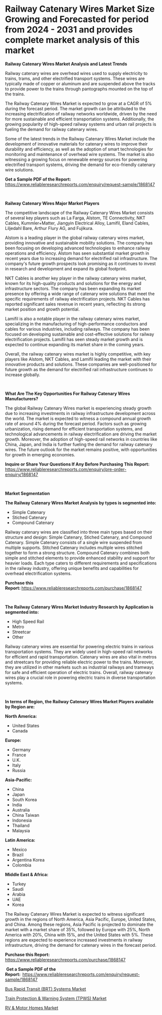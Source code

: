 <p><h1>Railway Catenary Wires Market Size Growing and Forecasted for period from 2024 - 2031 and provides complete market analysis of this market</h1></p><p><strong>Railway Catenary Wires Market Analysis and Latest Trends</strong></p>
<p><p>Railway catenary wires are overhead wires used to supply electricity to trains, trams, and other electrified transport systems. These wires are typically made of copper or aluminum and are suspended above the tracks to provide power to the trains through pantographs mounted on the top of the trains.</p><p>The Railway Catenary Wires Market is expected to grow at a CAGR of 5% during the forecast period. The market growth can be attributed to the increasing electrification of railway networks worldwide, driven by the need for more sustainable and efficient transportation systems. Additionally, the growing popularity of high-speed railway systems and urban rail projects is fueling the demand for railway catenary wires.</p><p>Some of the latest trends in the Railway Catenary Wires Market include the development of innovative materials for catenary wires to improve their durability and efficiency, as well as the adoption of smart technologies for monitoring and maintenance of overhead wire systems. The market is also witnessing a growing focus on renewable energy sources for powering electrified transport systems, driving the demand for eco-friendly catenary wire solutions.</p></p>
<p><strong>Get a Sample PDF of the Report:&nbsp;</strong> <a href="https://www.reliableresearchreports.com/enquiry/request-sample/1868147">https://www.reliableresearchreports.com/enquiry/request-sample/1868147</a></p>
<p>&nbsp;</p>
<p><strong>Railway Catenary Wires Major Market Players</strong></p>
<p><p>The competitive landscape of the Railway Catenary Wires Market consists of several key players such as La Farga, Alstom, TE Connectivity, NKT Cables, Kummler+Matter, Jiangyin Electrical Alloy, Lamifil, Eland Cables, Liljedahl Bare, Arthur Flury AG, and Fujikura.</p><p>Alstom is a leading player in the global railway catenary wires market, providing innovative and sustainable mobility solutions. The company has been focusing on developing advanced technologies to enhance railway operations and efficiency. Alstom has seen substantial market growth in recent years due to increasing demand for electrified rail infrastructure. The company's future growth prospects look promising as it continues to invest in research and development and expand its global footprint.</p><p>NKT Cables is another key player in the railway catenary wires market, known for its high-quality products and solutions for the energy and infrastructure sectors. The company has been expanding its market presence by offering a wide range of catenary wire solutions that meet the specific requirements of railway electrification projects. NKT Cables has reported significant sales revenue in recent years, reflecting its strong market position and growth potential.</p><p>Lamifil is also a notable player in the railway catenary wires market, specializing in the manufacturing of high-performance conductors and cables for various industries, including railways. The company has been focused on developing sustainable and cost-effective solutions for railway electrification projects. Lamifil has seen steady market growth and is expected to continue expanding its market share in the coming years.</p><p>Overall, the railway catenary wires market is highly competitive, with key players like Alstom, NKT Cables, and Lamifil leading the market with their innovative products and solutions. These companies are well-positioned for future growth as the demand for electrified rail infrastructure continues to increase globally.</p></p>
<p>&nbsp;</p>
<p><strong>What Are The Key Opportunities For Railway Catenary Wires Manufacturers?</strong></p>
<p><p>The global Railway Catenary Wires market is experiencing steady growth due to increasing investments in railway infrastructure development across the world. The market is expected to witness a compound annual growth rate of around 4% during the forecast period. Factors such as growing urbanization, rising demand for efficient transportation systems, and technological advancements in railway electrification are driving the market growth. Moreover, the adoption of high-speed rail networks in countries like China, Japan, and India is further fueling the demand for railway catenary wires. The future outlook for the market remains positive, with opportunities for growth in emerging economies.</p></p>
<p><strong>Inquire or Share Your Questions If Any Before Purchasing This Report:</strong> <a href="https://www.reliableresearchreports.com/enquiry/pre-order-enquiry/1868147">https://www.reliableresearchreports.com/enquiry/pre-order-enquiry/1868147</a></p>
<p>&nbsp;</p>
<p><strong>Market Segmentation</strong></p>
<p><strong>The Railway Catenary Wires Market Analysis by types is segmented into:</strong></p>
<p><ul><li>Simple Catenary</li><li>Stiched Catenary</li><li>Compound Catenary</li></ul></p>
<p><p>Railway catenary wires are classified into three main types based on their structure and design: Simple Catenary, Stiched Catenary, and Compound Catenary. Simple Catenary consists of a single wire suspended from multiple supports. Stitched Catenary includes multiple wires stitched together to form a strong structure. Compound Catenary combines both simple and stitched elements to provide enhanced stability and support for heavier loads. Each type caters to different requirements and specifications in the railway industry, offering unique benefits and capabilities for overhead electrification systems.</p></p>
<p><strong>Purchase this Report:&nbsp;</strong><a href="https://www.reliableresearchreports.com/purchase/1868147">https://www.reliableresearchreports.com/purchase/1868147</a></p>
<p>&nbsp;</p>
<p><strong>The Railway Catenary Wires Market Industry Research by Application is segmented into:</strong></p>
<p><ul><li>High Speed Rail</li><li>Metro</li><li>Streetcar</li><li>Other</li></ul></p>
<p><p>Railway catenary wires are essential for powering electric trains in various transportation systems. They are widely used in high-speed rail networks for efficient and rapid transportation. Catenary wires are also vital in metros and streetcars for providing reliable electric power to the trains. Moreover, they are utilized in other markets such as industrial railways and tramways for safe and efficient operation of electric trains. Overall, railway catenary wires play a crucial role in powering electric trains in diverse transportation systems.</p></p>
<p>&nbsp;</p>
<p><strong>In terms of Region, the Railway Catenary Wires Market Players available by Region are:</strong></p>
<p>
    <p> <strong> North America: </strong>
        <ul>
            <li>United States</li>
            <li>Canada</li>
        </ul>
        </p> 
    <p> <strong> Europe: </strong>
        <ul>
            <li>Germany</li>
            <li>France</li>
            <li>U.K.</li>
            <li>Italy</li>
            <li>Russia</li>
        </ul>
        </p> 
    <p> <strong> Asia-Pacific: </strong>
        <ul>
            <li>China</li>
            <li>Japan</li>
            <li>South Korea</li>
            <li>India</li>
            <li>Australia</li>
            <li>China Taiwan</li>
            <li>Indonesia</li>
            <li>Thailand</li>
            <li>Malaysia</li>
        </ul>
        </p> 
    <p> <strong> Latin America: </strong>
        <ul>
            <li>Mexico</li>
            <li>Brazil</li>
            <li>Argentina Korea</li>
            <li>Colombia</li>
        </ul>
        </p> 
    <p> <strong> Middle East & Africa: </strong>
        <ul>
            <li>Turkey</li>
            <li>Saudi</li>
            <li>Arabia</li>
            <li>UAE</li>
            <li>Korea</li>
        </ul>
    </p>
    </p>
<p><p>The Railway Catenary Wires Market is expected to witness significant growth in the regions of North America, Asia Pacific, Europe, United States, and China. Among these regions, Asia Pacific is projected to dominate the market with a market share of 35%, followed by Europe with 25%, North America with 20%, China with 15%, and the United States with 5%. These regions are expected to experience increased investments in railway infrastructure, driving the demand for catenary wires in the forecast period.</p></p>
<p><strong>Purchase this Report: </strong><a href="https://www.reliableresearchreports.com/purchase/1868147">https://www.reliableresearchreports.com/purchase/1868147</a></p>
<p>&nbsp;<strong>Get a Sample PDF of the Report:&nbsp;&nbsp;</strong><a href="https://www.reliableresearchreports.com/enquiry/request-sample/1868147">https://www.reliableresearchreports.com/enquiry/request-sample/1868147</a></p>
<p><strong></strong></p>
<p><p><a href="https://github.com/jodemen/Market-Research-Report-List-1/blob/main/bus-rapid-transit-brt-systems-market.md">Bus Rapid Transit (BRT) Systems Market</a></p><p><a href="https://github.com/jj19131/Market-Research-Report-List-1/blob/main/train-protection-warning-system-tpws-market.md">Train Protection & Warning System (TPWS) Market</a></p><p><a href="https://github.com/Sarissaschmalingtr6fz2739/Market-Research-Report-List-1/blob/main/rv-motor-homes-market.md">RV & Motor Homes Market</a></p></p>